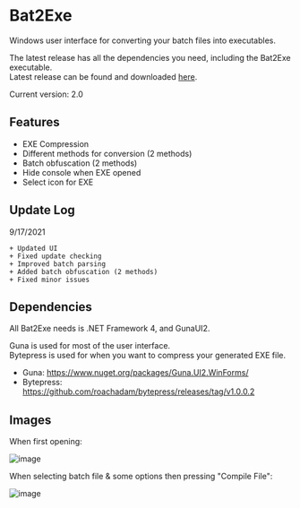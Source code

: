 # Bat2Exe
Windows user interface for converting your batch files into executables.                                                                                                                                                                                                                                                                   

The latest release has all the dependencies you need, including the Bat2Exe executable.                                                                          
Latest release can be found and downloaded [here](https://github.com/dehoisted/Bat2Exe/releases/tag/v2.0).                                                                                                                                                   

Current version: 2.0

## Features
+ EXE Compression
+ Different methods for conversion (2 methods)
+ Batch obfuscation (2 methods)
+ Hide console when EXE opened
+ Select icon for EXE
## Update Log
9/17/2021
```
+ Updated UI
+ Fixed update checking
+ Improved batch parsing
+ Added batch obfuscation (2 methods)
+ Fixed minor issues
```

## Dependencies
All Bat2Exe needs is .NET Framework 4, and GunaUI2.

Guna is used for most of the user interface.                                                                                     
Bytepress is used for when you want to compress your generated EXE file.
+ Guna: https://www.nuget.org/packages/Guna.UI2.WinForms/                                                               
+ Bytepress: https://github.com/roachadam/bytepress/releases/tag/v1.0.0.2

## Images
When first opening:

![image](https://user-images.githubusercontent.com/75084509/133868436-96cb805f-c296-4601-8739-77e1c8ff79fb.png)



When selecting batch file & some options then pressing "Compile File":

![image](https://user-images.githubusercontent.com/75084509/133697306-d06b5a82-0c6b-4f0c-93a4-baf44cfe934c.png)

